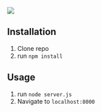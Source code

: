 <img src="https://i.imgur.com/SPqTXxj.png">


## Installation

1. Clone repo
2. run `npm install`

## Usage

1. run `node server.js`
2. Navigate to `localhost:8000`
